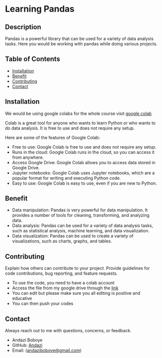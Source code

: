 # Learning Pandas

## Description

Pandas is a powerful library that can be used for a variety of data analysis tasks. Here you would be working with  pandas while doing various projects. 

## Table of Contents

- [Installation](#installation)
- [Benefit](#benefit)
- [Contributing](#contributing)
- [Contact](#contact)

## Installation

We would be using google colabs for the whole course
visit [google colab](https://colab.research.google.com/)

Colab is a great tool for anyone who wants to learn Python or who wants to do data analysis. It is free to use and does not require any setup.

Here are some of the features of Google Colab:

- Free to use: Google Colab is free to use and does not require any setup.
- Runs in the cloud: Google Colab runs in the cloud, so you can access it from anywhere.
- Access Google Drive: Google Colab allows you to access data stored in Google Drive.
- Jupyter notebooks: Google Colab uses Jupyter notebooks, which are a popular format for writing and executing Python code.
- Easy to use: Google Colab is easy to use, even if you are new to Python.

## Benefit

- Data manipulation: Pandas is very powerful for data manipulation. It provides a number of tools for cleaning, transforming, and analyzing data.
- Data analysis: Pandas can be used for a variety of data analysis tasks, such as statistical analysis, machine learning, and data visualization.
- Data visualization: Pandas can be used to create a variety of visualizations, such as charts, graphs, and tables.


## Contributing

Explain how others can contribute to your project. Provide guidelines for code contributions, bug reporting, and feature requests.

- To use the code, you need to have a colab account
- Access the file from my google drive through the [link](https://colab.research.google.com/drive/12K6qYeM7JJ9F0me2qgyJ1VjnUHOeP72o?usp=sharing)
- You can edit but please make sure you all editing is positive and educative
- You can then push your codes

## Contact

Always reach out to me with questions, concerns, or feedback.

- Andazi Boboye
- GitHub: [Andazi](https://github.com/andazi)
- Email: (andaziboboye@gmail.com)
